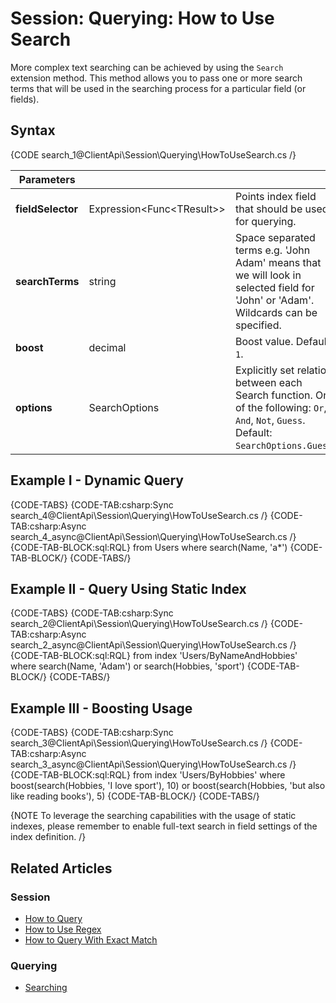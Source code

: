 # Session: Querying: How to Use Search

More complex text searching can be achieved by using the `Search` extension method. This method allows you to pass one or more search terms that will be used in the searching process for a particular field (or fields).

## Syntax

{CODE search_1@ClientApi\Session\Querying\HowToUseSearch.cs /}

| Parameters | | |
| ------------- | ------------- | ----- |
| **fieldSelector** | Expression<Func&lt;TResult&gt;> | Points index field that should be used for querying. |
| **searchTerms** | string | Space separated terms e.g. 'John Adam' means that we will look in selected field for 'John' or 'Adam'. Wildcards can be specified. |
| **boost** | decimal | Boost value. Default: `1`. |
| **options** | SearchOptions | Explicitly set relation between each Search function. One of the following: `Or`, `And`, `Not`, `Guess`. Default: `SearchOptions.Guess`. |

## Example I - Dynamic Query

{CODE-TABS}
{CODE-TAB:csharp:Sync search_4@ClientApi\Session\Querying\HowToUseSearch.cs /}
{CODE-TAB:csharp:Async search_4_async@ClientApi\Session\Querying\HowToUseSearch.cs /}
{CODE-TAB-BLOCK:sql:RQL}
from Users 
where search(Name, 'a*')
{CODE-TAB-BLOCK/}
{CODE-TABS/}

## Example II - Query Using Static Index

{CODE-TABS}
{CODE-TAB:csharp:Sync search_2@ClientApi\Session\Querying\HowToUseSearch.cs /}
{CODE-TAB:csharp:Async search_2_async@ClientApi\Session\Querying\HowToUseSearch.cs /}
{CODE-TAB-BLOCK:sql:RQL}
from index 'Users/ByNameAndHobbies' 
where search(Name, 'Adam') or search(Hobbies, 'sport')
{CODE-TAB-BLOCK/}
{CODE-TABS/}

## Example III - Boosting Usage

{CODE-TABS}
{CODE-TAB:csharp:Sync search_3@ClientApi\Session\Querying\HowToUseSearch.cs /}
{CODE-TAB:csharp:Async search_3_async@ClientApi\Session\Querying\HowToUseSearch.cs /}
{CODE-TAB-BLOCK:sql:RQL}
from index 'Users/ByHobbies' 
where boost(search(Hobbies, 'I love sport'), 10) or boost(search(Hobbies, 'but also like reading books'), 5)
{CODE-TAB-BLOCK/}
{CODE-TABS/}

{NOTE To leverage the searching capabilities with the usage of static indexes, please remember to enable full-text search in field settings of the index definition. /}

## Related Articles

### Session

- [How to Query](../../../client-api/session/querying/how-to-query)
- [How to Use Regex](../../../client-api/session/querying/how-to-use-regex)
- [How to Query With Exact Match](../../../client-api/session/querying/how-to-query-with-exact-match)

### Querying

- [Searching](../../../indexes/querying/searching)
